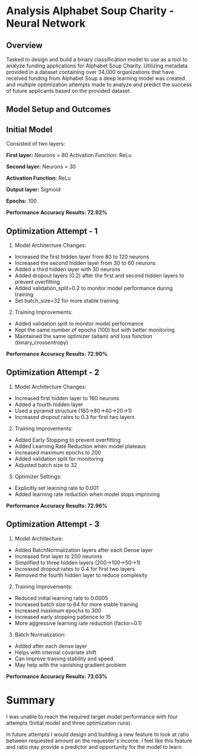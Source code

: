# Analysis Alphabet Soup Charity - Neural Network

## Overview
Tasked to design and build a binary classification model to use as a tool to analyze funding applications for Alphabet Soup Charity.  Utilizing metadata provided in a dataset containing over 34,000 organizations that have received funding from Alphabet Soup a deep learning model was created and multiple optimization attempts made to analyze and predict the success of future applicants based on the provided dataset. 


## **Model Setup and Outcomes**

## Initial Model
Consisted of two layers:

**First layer:**  Neurons = 80
Activation Function: ReLu

**Second layer:**  Neurons = 30

**Activation Function:** ReLu

**Output layer:** Sigmoid

**Epochs:** 100

**Performance Accuracy Results: 72.92%**

## **Optimization Attempt - 1**

1. Model Architecture Changes:
- Increased the first hidden layer from 80 to 120 neurons
- Increased the second hidden layer from 30 to 60 neurons
- Added a third hidden layer with 30 neurons
- Added dropout layers (0.2) after the first and second hidden layers to prevent overfitting
- Added validation_split=0.2 to monitor model performance during training
- Set batch_size=32 for more stable training

2. Training Improvements:
- Added validation split to monitor model performance
- Kept the same number of epochs (100) but with better monitoring
- Maintained the same optimizer (adam) and loss function (binary_crossentropy)

**Performance Accuracy Results: 72.90%**

## **Optimization Attempt - 2**

1. Model Architecture Changes:
- Increased first hidden layer to 160 neurons
- Added a fourth hidden layer
- Used a pyramid structure (160→80→40→20→1)
- Increased dropout rates to 0.3 for first two layers

2. Training Improvements:
- Added Early Stopping to prevent overfitting
- Added Learning Rate Reduction when model plateaus
- Increased maximum epochs to 200
- Added validation split for monitoring
- Adjusted batch size to 32

3. Optimizer Settings:
- Explicitly set learning rate to 0.001
- Added learning rate reduction when model stops improving

**Performance Accuracy Results: 72.96%**

## **Optimization Attempt - 3**

1. Model Architecture:
- Added BatchNormalization layers after each Dense layer
- Increased first layer to 200 neurons
- Simplified to three hidden layers (200→100→50→1)
- Increased dropout rates to 0.4 for first two layers
- Removed the fourth hidden layer to reduce complexity

2. Training Improvements:
- Reduced initial learning rate to 0.0005
- Increased batch size to 64 for more stable training
- Increased maximum epochs to 300
- Increased early stopping patience to 15
- More aggressive learning rate reduction (factor=0.1)

3. Batch Normalization:
- Added after each dense layer
- Helps with internal covariate shift
- Can improve training stability and speed
- May help with the vanishing gradient problem


**Performance Accuracy Results: 73.03%**

# **Summary**

I was unable to reach the required target model performance with four attempts (Initial model and three optimization runs). 

In future attempts I would design and building a new feature to look at ratio between requested amount an the requester's income. I feel like this feature and ratio may provide a predictor and opportunity for the model to learn.